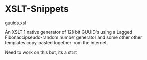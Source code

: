 XSLT-Snippets
=============

guuids.xsl

An XSLT 1 native generator of 128 bit GUUID's using a Lagged Fibonaccipseudo-random number 
generator and some other other templates copy-pasted together from the internet.

Need to work on this but, its a start


